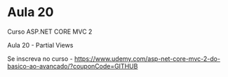 # Aula 20

Curso ASP.NET CORE MVC 2 

Aula 20 - Partial Views

Se inscreva no curso - https://www.udemy.com/asp-net-core-mvc-2-do-basico-ao-avancado/?couponCode=GITHUB
